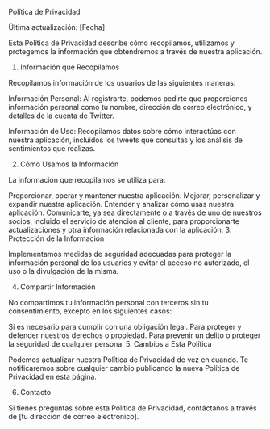 Política de Privacidad

Última actualización: [Fecha]

Esta Política de Privacidad describe cómo recopilamos, utilizamos y protegemos la información que obtendremos a través de nuestra aplicación.

1. Información que Recopilamos

Recopilamos información de los usuarios de las siguientes maneras:

Información Personal: Al registrarte, podemos pedirte que proporciones información personal como tu nombre, dirección de correo electrónico, y detalles de la cuenta de Twitter.

Información de Uso: Recopilamos datos sobre cómo interactúas con nuestra aplicación, incluidos los tweets que consultas y los análisis de sentimientos que realizas.

2. Cómo Usamos la Información

La información que recopilamos se utiliza para:

Proporcionar, operar y mantener nuestra aplicación.
Mejorar, personalizar y expandir nuestra aplicación.
Entender y analizar cómo usas nuestra aplicación.
Comunicarte, ya sea directamente o a través de uno de nuestros socios, incluido el servicio de atención al cliente, para proporcionarte actualizaciones y otra información relacionada con la aplicación.
3. Protección de la Información

Implementamos medidas de seguridad adecuadas para proteger la información personal de los usuarios y evitar el acceso no autorizado, el uso o la divulgación de la misma.

4. Compartir Información

No compartimos tu información personal con terceros sin tu consentimiento, excepto en los siguientes casos:

Si es necesario para cumplir con una obligación legal.
Para proteger y defender nuestros derechos o propiedad.
Para prevenir un delito o proteger la seguridad de cualquier persona.
5. Cambios a Esta Política

Podemos actualizar nuestra Política de Privacidad de vez en cuando. Te notificaremos sobre cualquier cambio publicando la nueva Política de Privacidad en esta página.

6. Contacto

Si tienes preguntas sobre esta Política de Privacidad, contáctanos a través de [tu dirección de correo electrónico].
